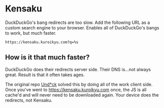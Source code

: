 # Kensaku

DuckDuckGo's bang redirects are too slow. Add the following URL as a custom search engine to your browser. Enables all of DuckDuckGo's bangs to work, but much faster.

```
https://kensaku.kuroikyu.com?q=%s
```

## How is it that much faster?

DuckDuckGo does their redirects server side. Their DNS is...not always great. Result is that it often takes ages.

The original repo [Und*ck](https://github.com/t3dotgg/unduck) solved this by doing all of the work client side. Once you've went to https://kensaku.kuroikyu.com once, the JS is all cache'd and will never need to be downloaded again. Your device does the redirects, not Kensaku.
